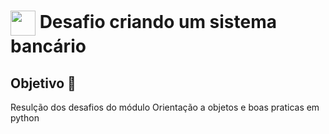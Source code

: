 <h1>
    <a href="https://www.dio.me/">
     <img align="center" width="40px" src="https://hermes.digitalinnovation.one/assets/diome/logo-minimized.png"></a>
    <span> Desafio criando um sistema bancário </span>
</h1>

## Objetivo 🎯
Resulção dos desafios do módulo Orientação a objetos e boas praticas em python

